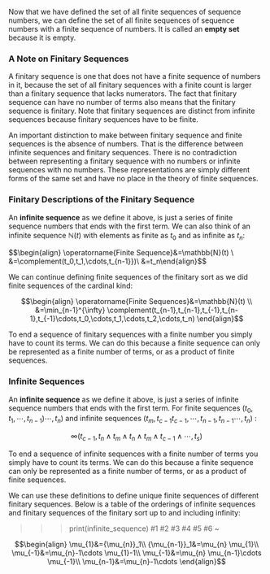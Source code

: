 
Now that we have defined the set of all finite sequences of sequence numbers, we can define the set of all finite sequences of sequence numbers with a finite sequence of numbers. It is called an **empty set** because it is empty.

<!--more-->

### A Note on Finitary Sequences
A finitary sequence is one that does not have a finite sequence of numbers in it, because the set of all finitary sequences with a finite count is larger than a finitary sequence that lacks numerators. The fact that finitary sequence can have no number of terms also means that the finitary sequence is finitary. Note that finitary sequences are distinct from infinite sequences because finitary sequences have to be finite.

An important distinction to make between finitary sequence and finite sequences is the absence of numbers. That is the difference between infinite sequences and finitary sequences. There is no contradiction between representing a finitary sequence with no numbers or infinite sequences with no numbers. These representations are simply different forms of the same set and have no place in the theory of finite sequences.

### Finitary Descriptions of the Finitary Sequence
An **infinite sequence** as we define it above, is just a series of finite sequence numbers that ends with the first term. We can also think of an infinite sequence $\mathbb{N}(t)$ with elements as finite as $t_0$ and as infinite as $t_n$:
<!-- #### infinity orderings -->

$$\begin{align}
\operatorname{Finite Sequence}&=\mathbb{N}(t) \\
&=\complement(t_0,t_1,\cdots,t_{n-1}})\\
&=t_n\end{align}$$

We can continue defining finite sequences of the finitary sort as we did finite sequences of the cardinal kind:

$$\begin{align}
\operatorname{Finite Sequences}&=\mathbb{N}(t) \\
&=\min_{n-1}^{\infty} \complement(t_{n-1},t_{n-1},t_{-1},t_{n-1},t_{-1}\cdots,t_0,\cdots,t_1,\cdots,t_2,\cdots,t_n)
\end{align}$$

To end a sequence of finitary sequences with a finite number you simply have to count its terms. We can do this because a finite sequence can only be represented as a finite number of terms, or as a product of finite sequences.

### Infinite Sequences
An **infinite sequence** as we define it above, is just a series of infinite sequence numbers that ends with the first term. For finite sequences $(t_0,t_1,\cdots,t_{n-1})\cdots,t_n)$ and infinite sequences $(t_m,t_{c-1}t_{c-1},\cdots,t_{n-1},t_{n-1}\cdots,t_n)$ :

$$\infty(t_{c-1},t_n\wedge t_m\wedge t_n\wedge t_m\wedge t_{c-1}\wedge \cdots,t_s)$$

To end a sequence of infinite sequences with a finite number of terms you simply have to count its terms. We can do this because a finite sequence can only be represented as a finite number of terms, or as a product of finite sequences.

We can use these definitions to define unique finite sequences of different finitary sequences. Below is a table of the orderings of infinite sequences and finitary sequences of the finitary sort up to and including infinity:

>>> print(infinite_sequence) #1 #2 #3 #4 #5    #6  ~          

$$\begin{align}
\mu_{1}&={\mu_{n}}_1\\
{\mu_{n-1}}_1&=\mu_{n}
\mu_{1}\\
\mu_{-1}&=\mu_{n}-1\cdots
\mu_{1}-1\\
\mu_{-1}&=\mu_{n}
\mu_{n-1}\cdots
\mu_{-1}\\
\mu_{n-1}&=\mu_{n}-1\cdots
\end{align}$$